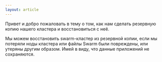 ```yaml
---
layout: article
---
```


Привет и добро пожаловать в тему о том, как нам сделать резервную копию нашего кластера и восстановиться с неё.

Мы можем восстановить swarm-кластер из резервной копии, если мы потеряли ноды кластера или файлы Swarm были повреждены, или утеряны другим образом. Имей в виду, что данные приложений не сохраняются.
